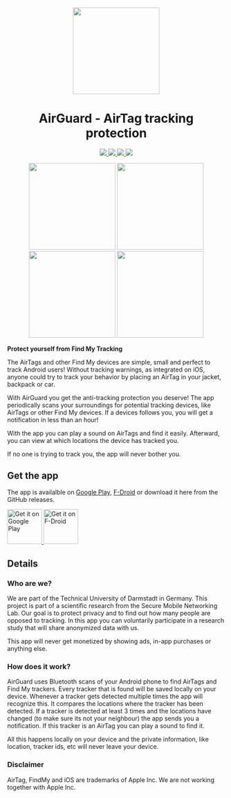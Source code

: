 <h5 align="center"><img src="https://github.com/seemoo-lab/AirGuard/blob/main/fastlane/metadata/android/en-US/images/icon.png" width="200px"></h5>
<h1 align="center">AirGuard - AirTag tracking protection</h1>

<p align="center">
  <a href="https://github.com/seemoo-lab/AirGuard/releases">
    <img src="https://img.shields.io/github/release/seemoo-lab/AirGuard.svg?logo=github" />
  </a>
  <a href="https://f-droid.org/packages/de.seemoo.at_tracking_detection">
    <img src="https://img.shields.io/f-droid/v/de.seemoo.at_tracking_detection.svg" />
  </a>
  <a href="https://play.google.com/store/apps/details?id=de.seemoo.at_tracking_detection.release">
    <img src="https://img.shields.io/endpoint?color=green&logo=google-play&logoColor=green&url=https%3A%2F%2Fplayshields.herokuapp.com%2Fplay%3Fi%3Dde.seemoo.at_tracking_detection.release%26l%3DGoogle%2520Play%26m%3D%24version" />
  </a>
  <img src="https://github.com/seemoo-lab/AirGuard/actions/workflows/android.yml/badge.svg" />
 </p>

<p align="center">
  <img src="https://imgur.com/o3vOjmo.png" width=200px>
  <img src="https://github.com/seemoo-lab/AirGuard/raw/main/fastlane/metadata/android/en-US/images/phoneScreenshots/3_en-US.png" width=200px>
  <img src="https://imgur.com/N7o6ZPr.png" width=200px>
  <img src="https://imgur.com/7UgadbH.png" width=200px>
</p>

**Protect yourself from Find My Tracking**

The AirTags and other Find My devices are simple, small and perfect to track Android users! 
Without tracking warnings, as integrated on iOS, anyone could try to track your behavior by placing an AirTag in your jacket, backpack or car. 

With AirGuard you get the anti-tracking protection you deserve! 
The app periodically scans your surroundings for potential tracking devices, like AirTags or other Find My devices. 
If a devices follows you, you will get a notification in less than an hour! 

With the app you can play a sound on AirTags and find it easily. Afterward, you can view at which locations the device has tracked you. 

If no one is trying to track you, the app will never bother you.

## Get the app 
The app is availalble on [Google Play](https://play.google.com/store/apps/details?id=de.seemoo.at_tracking_detection.release), [F-Droid](https://f-droid.org/packages/de.seemoo.at_tracking_detection) or download it here from the GitHub releases.

<a href='https://play.google.com/store/apps/details?id=de.seemoo.at_tracking_detection.release' target="_blank" rel="noopener noreferrer">
  <img alt='Get it on Google Play' src='https://play.google.com/intl/en_us/badges/static/images/badges/en_badge_web_generic.png' height="80"/>
</a>
<a href="https://f-droid.org/packages/de.seemoo.at_tracking_detection" target="_blank" rel="noopener noreferrer">
    <img src="https://fdroid.gitlab.io/artwork/badge/get-it-on.png"
    alt="Get it on F-Droid"
    height="80">
</a>

## Details 

###  Who are we?
We are part of the Technical University of Darmstadt in Germany. This project is part of a scientific research from the Secure Mobile Networking Lab. Our goal is to protect privacy and to find out how many people are opposed to tracking.
In this app you can voluntarily participate in a research study that will share anonymized data with us.

This app will never get monetized by showing ads, in-app purchases or anything else.

### How does it work? 

AirGuard uses Bluetooth scans of your Android phone to find AirTags and Find My trackers. Every tracker that is found will be saved locally on your device. 
Whenever a tracker gets detected multiple times the app will recognize this. It compares the locations where the tracker has been detected. 
If a tracker is detected at least 3 times and the locations have changed (to make sure its not your neighbour) the app sends you a notification. 
If this tracker is an AirTag you can play a sound to find it. 

All this happens locally on your device and the private information, like location, tracker ids, etc will never leave your device. 

### Disclaimer
AirTag, FindMy and iOS are trademarks of Apple Inc.
We are not working together with Apple Inc.

